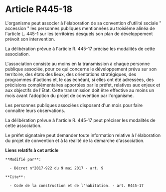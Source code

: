 # Article R445-18

L'organisme peut associer à l'élaboration de sa convention d'utilité sociale " accession " les personnes publiques
mentionnées au troisième alinéa de l'article L. 445-1 sur les territoires desquels son plan de développement prévoit son
intervention.

La délibération prévue à l'article R. 445-17 précise les modalités de cette association.

L'association consiste au moins en la transmission à chaque personne publique associée, pour ce qui concerne le développement
prévu sur son territoire, des états des lieux, des orientations stratégiques, des programmes d'actions et, le cas échéant, si
elles ont été adressées, des précisions complémentaires apportées par le préfet, relatives aux enjeux et aux objectifs de
l'Etat. Cette transmission doit être effective au moins un mois avant l'adoption du projet de convention par l'organisme.

Les personnes publiques associées disposent d'un mois pour faire connaître leurs observations.

La délibération prévue à l'article R. 445-17 peut préciser les modalités de cette association.

Le préfet signataire peut demander toute information relative à l'élaboration du projet de convention et à la réalité de la
démarche d'association.

**Liens relatifs à cet article**

	**Modifié par**:

	  - Décret n°2017-922 du 9 mai 2017 - art. 9

	**Cite**:

	  - Code de la construction et de l'habitation. - art. R445-17

